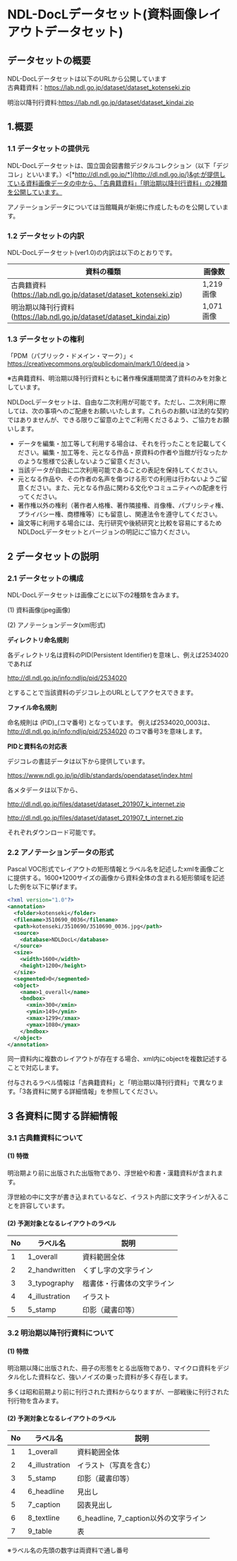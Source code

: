 NDL-DocLデータセット(資料画像レイアウトデータセット)
==================

## データセットの概要

NDL-DocLデータセットは以下のURLから公開しています<br/>
古典籍資料：https://lab.ndl.go.jp/dataset/dataset_kotenseki.zip

明治以降刊行資料:https://lab.ndl.go.jp/dataset/dataset_kindai.zip


1.概要
----

### 1.1 データセットの提供元

NDL-DocLデータセットは、国立国会図書館デジタルコレクション（以下「デジコレ」といいます。）&lt;[*http://dl.ndl.go.jp/*](http://dl.ndl.go.jp/)&gt;が提供している資料画像データの中から、「古典籍資料」「明治期以降刊行資料」の2種類を公開しています。

アノテーションデータについては当館職員が新規に作成したものを公開しています。

### 1.2 データセットの内訳

NDL-DocLデータセット(ver1.0)の内訳は以下のとおりです。

  |資料の種類                   | 画像数
  |-------------------|----------
  |古典籍資料 (https://lab.ndl.go.jp/dataset/dataset_kotenseki.zip)          |1,219画像
  |明治期以降刊行資料(https://lab.ndl.go.jp/dataset/dataset_kindai.zip)    |1,071画像

### 1.3 データセットの権利
「PDM（パブリック・ドメイン・マーク）」&lt; https://creativecommons.org/publicdomain/mark/1.0/deed.ja &gt;

※古典籍資料、明治期以降刊行資料ともに著作権保護期間満了資料のみを対象としています。

NDLDocLデータセットは、自由な二次利用が可能です。ただし、二次利用に際しては、次の事項へのご配慮をお願いいたします。これらのお願いは法的な契約ではありませんが、できる限りご留意の上でご利用くださるよう、ご協力をお願いします。

- データを編集・加工等して利用する場合は、それを行ったことを記載してください。編集・加工等を、元となる作品・原資料の作者や当館が行なったかのような態様で公表しないようご留意ください。
- 当該データが自由に二次利用可能であることの表記を保持してください。
- 元となる作品や、その作者の名声を傷つける形での利用は行わないようご留意ください。また、元となる作品に関わる文化やコミュニティへの配慮を行ってください。
- 著作権以外の権利（著作者人格権、著作隣接権、肖像権、パブリシティ権、プライバシー権、商標権等）にも留意し、関連法令を遵守してください。
- 論文等に利用する場合には、先行研究や後続研究と比較を容易にするためNDLDocLデータセットとバージョンの明記にご協力ください。


2 データセットの説明
------------------

### 2.1 データセットの構成

NDL-DocLデータセットは画像ごとに以下の2種類を含みます。

(1) 資料画像(jpeg画像)

(2) アノテーションデータ(xml形式)

**ディレクトリ命名規則**

各ディレクトリ名は資料のPID(Persistent Identifier)を意味し、例えば2534020であれば

http://dl.ndl.go.jp/info:ndljp/pid/2534020

とすることで当該資料のデジコレ上のURLとしてアクセスできます。

**ファイル命名規則**

命名規則は
(PID)_(コマ番号)
となっています。
例えば2534020_0003は、http://dl.ndl.go.jp/info:ndljp/pid/2534020
のコマ番号3を意味します。

**PIDと資料名の対応表**

デジコレの書誌データは以下から提供しています。

https://www.ndl.go.jp/jp/dlib/standards/opendataset/index.html

各メタデータは以下から、

http://dl.ndl.go.jp/files/dataset/dataset_201907_k_internet.zip


http://dl.ndl.go.jp/files/dataset/dataset_201907_t_internet.zip

それぞれダウンロード可能です。


### 2.2 アノテーションデータの形式

Pascal
VOC形式でレイアウトの矩形情報とラベル名を記述したxmlを画像ごとに提供する。1600\*1200サイズの画像から資料全体の含まれる矩形領域を記述した例を以下に挙げます。

```xml
<?xml version="1.0"?>
<annotation>
  <folder>kotenseki</folder>
  <filename>3510690_0036</filename>
  <path>kotenseki/3510690/3510690_0036.jpg</path>
  <source>
    <database>NDLDocL</database>
  </source>
  <size>
    <width>1600</width>
    <height>1200</height>
  </size>
  <segmented>0</segmented>
  <object>
    <name>1_overall</name>
    <bndbox>
      <xmin>300</xmin>
      <ymin>149</ymin>
      <xmax>1299</xmax>
      <ymax>1080</ymax>
    </bndbox>
  </object>
</annotation>
```

同一資料内に複数のレイアウトが存在する場合、xml内にobjectを複数記述することで対応します。

付与されるラベル情報は「古典籍資料」と「明治期以降刊行資料」で異なります。「3各資料に関する詳細情報」を参照してください。

3 各資料に関する詳細情報
----------------------

### 3.1 古典籍資料について

#### (1) 特徴

明治期より前に出版された出版物であり、浮世絵や和書・漢籍資料が含まれます。

浮世絵の中に文字が書き込まれているなど、イラスト内部に文字ラインが入ることを許容しています。

#### (2) 予測対象となるレイアウトのラベル

  |No  | ラベル名          |説明
  |----| -----------------| --------------------------------------
  |1   | 1\_overall       | 資料範囲全体
  |2   | 2\_handwritten   | くずし字の文字ライン
  |3   | 3\_typography    | 楷書体・行書体の文字ライン
  |4   | 4\_illustration  | イラスト
  |5   | 5\_stamp         | 印影（蔵書印等）

### 3.2 明治期以降刊行資料について

#### (1) 特徴
明治期以降に出版された、冊子の形態をとる出版物であり、マイクロ資料をデジタル化した資料など、強いノイズの乗った資料が多く存在します。

多くは昭和前期より前に刊行された資料からなりますが、一部戦後に刊行された刊行物を含みます。

#### (2) 予測対象となるレイアウトのラベル

  |No   |ラベル名          |説明
  |---- |-----------------| ---------------------------------------------
  |1    |1\_overall       | 資料範囲全体
  |2    |4\_illustration  | イラスト（写真を含む）
  |3    |5\_stamp         | 印影（蔵書印等）
  |4    |6\_headline      | 見出し
  |5    |7\_caption       | 図表見出し
  |6    |8\_textline      | 6\_headline, 7\_caption以外の文字ライン
  |7    |9\_table         | 表

※ラベル名の先頭の数字は両資料で通し番号
